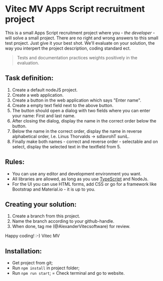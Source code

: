 # Vitec MV Apps Script recruitment project

This is a small Apps Script recruitment project where you - *the developer* - will solve a small project. There are no right and wrong answers to this small test project. Just give it your best shot. We'll evaluate on your solution, the way you interpert the project description, coding standard ect.
> Tests and documentation practices weights positively in the evaluation. 

## Task definition:

1. Create a default nodeJS project.
2. Create a web application.
4. Create a button in the web application which says "Enter name".
5. Create a empty text field next to the above button.
6. The button should open a dialog with two fields where you can enter your name: First and last name.
7. After closing the dialog, display the name in the correct order below the button.
8. Below the name in the correct order, display the name in reverse alphabetical order, I.e. Linus Thorvalds -> sdlavrohT suniL.
9. Finally make both names - correct and reverse order - selectable and on select, display the selected text in the textfield from 5.

## Rules:
- You can use any editor and development environment you want.
- All libraries are allowed, as long as you use [TypeScript](https://developers.google.com/apps-script/guides/typescript) and NodeJs.
- For the UI you can use HTML forms, add CSS or go for a framework like Bootstrap and Material.io - it is up to you.

## Creating your solution:
1. Create a branch from this project.
2. Name the branch according to your github-handle.
3. When done, tag me (@AlexanderVitecsoftware) for review.

Happy coding! :-) Vitec MV


## Installation:
- Get project from git;
- Run `npm install` in project folder;
- Run `npm run start`;
= Check terminal and go to website.

